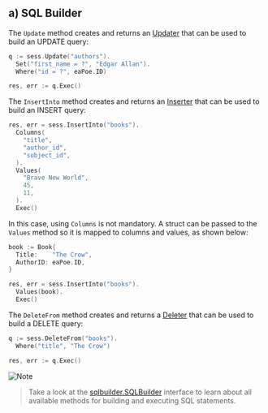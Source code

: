 ## a) SQL Builder

The `Update` method creates and returns an [Updater][2] that can be used to
build an UPDATE query:

```go
q := sess.Update("authors").
  Set("first_name = ?", "Edgar Allan").
  Where("id = ?", eaPoe.ID)

res, err := q.Exec()
```

The `InsertInto` method creates and returns an [Inserter][3] that can be used
to build an INSERT query:

```go
res, err = sess.InsertInto("books").
  Columns(
    "title",
    "author_id",
    "subject_id",
  ).
  Values(
    "Brave New World",
    45,
    11,
  ).
  Exec()
```

In this case, using `Columns` is not mandatory. A struct can be passed to the
`Values` method so it is mapped to columns and values, as shown below:

```go
book := Book{
  Title:    "The Crow",
  AuthorID: eaPoe.ID,
}

res, err = sess.InsertInto("books").
  Values(book).
  Exec()
```

The `DeleteFrom` method creates and returns a [Deleter][4] that can be used to
build a DELETE query:

```go
q := sess.DeleteFrom("books").
  Where("title", "The Crow")

res, err := q.Exec()
```

![Note](https://github.com/LizGoro90/db-tour/tree/master/static/img)
> Take a look at the [sqlbuilder.SQLBuilder](https://godoc.org/upper.io/db.v3/lib/sqlbuilder#SQLBuilder) interface to learn about all available methods for building
and executing SQL statements.


[1]: https://godoc.org/upper.io/db.v3/lib/sqlbuilder#Selector
[2]: https://godoc.org/upper.io/db.v3/lib/sqlbuilder#Updater
[3]: https://godoc.org/upper.io/db.v3/lib/sqlbuilder#Inserter
[4]: https://godoc.org/upper.io/db.v3/lib/sqlbuilder#Deleter

